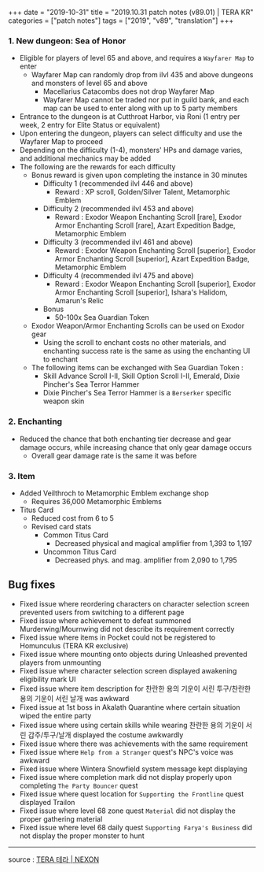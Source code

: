 +++
date = "2019-10-31"
title = "2019.10.31 patch notes (v89.01) | TERA KR"
categories = ["patch notes"]
tags = ["2019", "v89", "translation"]
+++

### 1. New dungeon: Sea of Honor
- Eligible for players of level 65 and above, and requires a `Wayfarer Map` to enter
  - Wayfarer Map can randomly drop from ilvl 435 and above dungeons and monsters of level 65 and above
    - Macellarius Catacombs does not drop Wayfarer Map
    - Wayfarer Map cannot be traded nor put in guild bank, and each map can be used to enter along with up to 5 party members
- Entrance to the dungeon is at Cutthroat Harbor, via Roni (1 entry per week, 2 entry for Elite Status or equivalent)
- Upon entering the dungeon, players can select difficulty and use the Wayfarer Map to proceed
- Depending on the difficulty (1-4), monsters' HPs and damage varies, and additional mechanics may be added
- The following are the rewards for each difficulty
  - Bonus reward is given upon completing the instance in 30 minutes
    - Difficulty 1 (recommended ilvl 446 and above)
      - Reward : XP scroll, Golden/Silver Talent, Metamorphic Emblem
    - Difficulty 2 (recommended ilvl 453 and above)
      - Reward : Exodor Weapon Enchanting Scroll [rare], Exodor Armor Enchanting Scroll [rare], Azart Expedition Badge, Metamorphic Emblem
    - Difficulty 3 (recommended ilvl 461 and above)
      - Reward : Exodor Weapon Enchanting Scroll [superior], Exodor Armor Enchanting Scroll [superior], Azart Expedition Badge, Metamorphic Emblem
    - Difficulty 4 (recommended ilvl 475 and above)
      - Reward : Exodor Weapon Enchanting Scroll [superior], Exodor Armor Enchanting Scroll [superior], Ishara's Halidom, Amarun's Relic
    - Bonus
      - 50-100x Sea Guardian Token
  - Exodor Weapon/Armor Enchanting Scrolls can be used on Exodor gear
    - Using the scroll to enchant costs no other materials, and enchanting success rate is the same as using the enchanting UI to enchant
  - The following items can be exchanged with Sea Guardian Token :
    - Skill Advance Scroll I-II, Skill Option Scroll I-II, Emerald, Dixie Pincher's Sea Terror Hammer
    - Dixie Pincher's Sea Terror Hammer is a `Berserker` specific weapon skin

### 2. Enchanting
- Reduced the chance that both enchanting tier decrease and gear damage occurs, while increasing chance that only gear damage occurs
  - Overall gear damage rate is the same it was before

### 3. Item
- Added Veilthroch to Metamorphic Emblem exchange shop
  - Requires 36,000 Metamorphic Emblems
- Titus Card
  - Reduced cost from 6 to 5
  - Revised card stats
    - Common Titus Card
      - Decreased physical and magical amplifier from 1,393 to 1,197
    - Uncommon Titus Card
      - Decreased phys. and mag. amplifier from 2,090 to 1,795

## Bug fixes

- Fixed issue where reordering characters on character selection screen prevented users from switching to a different page
- Fixed issue where achievement to defeat summoned Murderwing/Mournwing did not describe its requirement correctly
- Fixed issue where items in Pocket could not be registered to Homunculus (TERA KR exclusive)
- Fixed issue where mounting onto objects during Unleashed prevented players from unmounting
- Fixed issue where character selection screen displayed awakening eligibility mark UI
- Fixed issue where item description for 찬란한 용의 기운이 서린 투구/찬란한 용의 기운이 서린 날개 was awkward
- Fixed issue at 1st boss in Akalath Quarantine where certain situation wiped the entire party
- Fixed issue where using certain skills while wearing 찬란한 용의 기운이 서린 갑주/투구/날개 displayed the costume awkwardly
- Fixed issue where there was achievements with the same requirement
- Fixed issue where `Help from a Stranger` quest's NPC's voice was awkward
- Fixed issue where Wintera Snowfield system message kept displaying
- Fixed issue where completion mark did not display properly upon completing `The Party Bouncer` quest
- Fixed issue where quest location for `Supporting the Frontline` quest displayed Trailon
- Fixed issue where level 68 zone quest `Material` did not display the proper gathering material
- Fixed issue where level 68 daily quest `Supporting Farya's Business` did not display the proper monster to hunt

----

source : [TERA 테라 | NEXON](http://tera.nexon.com/news/update/view.aspx?n4articlesn=415)
